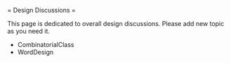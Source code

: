 = Design Discussions =

This page is dedicated to overall design discussions. Please add new topic as you need it.

  * CombinatorialClass
  * WordDesign
 
